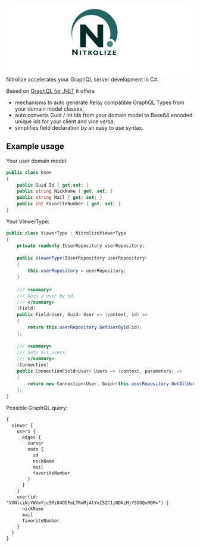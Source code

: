 ![Logo](static/nitrolize-github-logo-background.png "Logo")
Nitrolize accelerates your GraphQL server development in C#.

Based on [GraphQL for .NET](http://github.com/graphql-dotnet/graphql-dotnet) it offers
* mechanisms to auto generate Relay compatible GraphQL Types from your domain model classes,
* auto converts Guid / int Ids from your domain model to Base64 encoded unique ids for your client and vice versa,
* simplifies field declaration by an easy to use syntax.

## Example usage
Your user domain model:
```csharp
public class User
{
    public Guid Id { get;set; }
    public string NickName { get; set; }
    public string Mail { get; set; }
    public int FavoriteNumber { get; set; }
}
```
Your ViewerType:
```csharp
public class ViewerType : NitrolizeViewerType
{
    private readonly IUserRepository userRepository;
    
    public ViewerType(IUserRepository userRepository)
    {
        this.userRepository = userRepository;
    }
    
    /// <summary>
    /// Gets a user by id.
    /// </summary>
    [Field]
    public Field<User, Guid> User => (context, id) =>
    {
        return this.userRepository.GetUserById(id);
    };
        
    /// <summary>
    /// Gets all users.
    /// </summary>
    [Connection]
    public ConnectionField<User> Users => (context, parameters) =>
    {
        return new Connection<User, Guid>(this.userRepository.GetAllUsers());
    };
}
```

Possible GraphQL query:
```
{
  viewer {
    users {
      edges {
        cursor
        node {
          id
          nickName
          mail
          favoriteNumber
        }
      }
    }
    user(id: "VXNlciNjYWVmYjc5Mi04ODFmLTRmMjAtYmI5ZC1jNDAzMjY5OGQxMGM=") {
      nickName
      mail
      favoriteNumber
    }
  }
}
```
